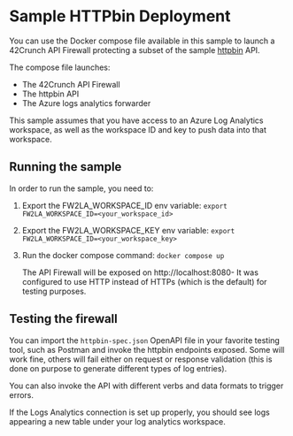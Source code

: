 # Sample HTTPbin Deployment

You can use the Docker compose file available in this sample to launch a 42Crunch API Firewall protecting a subset of the sample [httpbin](https://httpbin.org) API. 

The compose file launches: 

- The 42Crunch API Firewall
- The httpbin API
- The Azure logs analytics forwarder

This sample assumes that you have access to an Azure Log Analytics workspace, as well as the workspace ID and key to push data into that workspace.

## Running the sample

In order to run the sample, you need to:

1. Export the FW2LA_WORKSPACE_ID env variable: `export FW2LA_WORKSPACE_ID=<your_workspace_id>` 

2. Export the FW2LA_WORKSPACE_KEY env variable: `export FW2LA_WORKSPACE_ID=<your_workspace_key>`

3. Run the docker compose command: `docker compose up`

   The API Firewall will be exposed on http://localhost:8080- It was configured to use HTTP instead of HTTPs (which is the default) for testing purposes.

## Testing the firewall

You can import the `httpbin-spec.json` OpenAPI file in your favorite testing tool, such as Postman and invoke the httpbin endpoints exposed. Some will work fine, others will fail either on request or response validation (this is done on purpose to generate different types of log entries).

You can also invoke the API with different verbs and data formats to trigger errors.

If the Logs Analytics connection is set up properly, you should see logs appearing a new table under your log analytics workspace.

